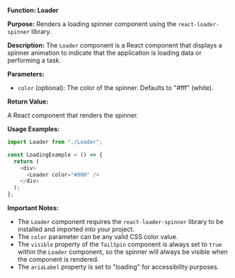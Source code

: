 **Function: Loader**

**Purpose:**
Renders a loading spinner component using the `react-loader-spinner` library.

**Description:**
The `Loader` component is a React component that displays a spinner animation to indicate that the application is loading data or performing a task.

**Parameters:**

* `color` (optional): The color of the spinner. Defaults to "#fff" (white).

**Return Value:**

A React component that renders the spinner.

**Usage Examples:**

```javascript
import Loader from "./Loader";

const LoadingExample = () => {
  return (
    <div>
      <Loader color="#000" />
    </div>
  );
};
```

**Important Notes:**

* The `Loader` component requires the `react-loader-spinner` library to be installed and imported into your project.
* The `color` parameter can be any valid CSS color value.
* The `visible` property of the `TailSpin` component is always set to `true` within the `Loader` component, so the spinner will always be visible when the component is rendered.
* The `ariaLabel` property is set to "loading" for accessibility purposes.